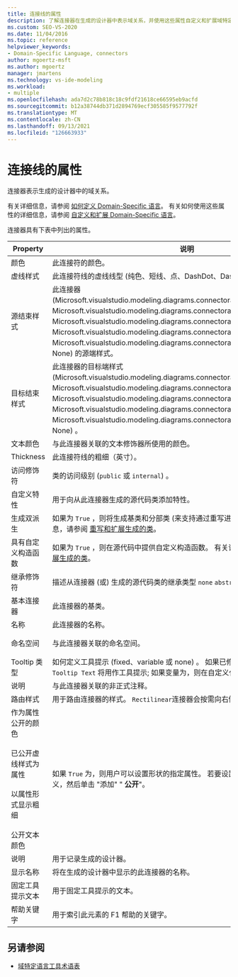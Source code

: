 ```yaml
---
title: 连接线的属性
description: 了解连接器在生成的设计器中表示域关系，并使用这些属性自定义和扩展域特定语言。
ms.custom: SEO-VS-2020
ms.date: 11/04/2016
ms.topic: reference
helpviewer_keywords:
- Domain-Specific Language, connectors
author: mgoertz-msft
ms.author: mgoertz
manager: jmartens
ms.technology: vs-ide-modeling
ms.workload:
- multiple
ms.openlocfilehash: ada7d2c78b818c18c9fdf21618ce66595eb9acfd
ms.sourcegitcommit: b12a38744db371d2894769ecf305585f9577792f
ms.translationtype: MT
ms.contentlocale: zh-CN
ms.lasthandoff: 09/13/2021
ms.locfileid: "126663933"
---
```

# <a name="properties-of-connectors"></a>连接线的属性
连接器表示生成的设计器中的域关系。

 有关详细信息，请参阅 [如何定义 Domain-Specific 语言](../modeling/how-to-define-a-domain-specific-language.md)。 有关如何使用这些属性的详细信息，请参阅 [自定义和扩展 Domain-Specific 语言](../modeling/customizing-and-extending-a-domain-specific-language.md)。

 连接器具有下表中列出的属性。

|Property|说明|默认|
|-|-|-|
|颜色|此连接符的颜色。|黑色|
|虚线样式|此连接符线的虚线线型 (纯色、短线、点、DashDot、DashDotDot 或自定义) 。|单色|
|源结束样式|此连接器 (Microsoft.visualstudio.modeling.diagrams.connectorarrowstyle.hollowarrow、Microsoft.visualstudio.modeling.diagrams.connectorarrowstyle.emptyarrow、Microsoft.visualstudio.modeling.diagrams.connectorarrowstyle.filledarrow、Microsoft.visualstudio.modeling.diagrams.connectorarrowstyle.emptydiamond、Microsoft.visualstudio.modeling.diagrams.connectorarrowstyle.filleddiamond 或 None) 的源端样式。|无|
|目标结束样式|此连接器的目标端样式 (Microsoft.visualstudio.modeling.diagrams.connectorarrowstyle.hollowarrow、Microsoft.visualstudio.modeling.diagrams.connectorarrowstyle.emptyarrow、Microsoft.visualstudio.modeling.diagrams.connectorarrowstyle.filledarrow、Microsoft.visualstudio.modeling.diagrams.connectorarrowstyle.emptydiamond、Microsoft.visualstudio.modeling.diagrams.connectorarrowstyle.filleddiamond 或 None) 。|无|
|文本颜色|与此连接器关联的文本修饰器所使用的颜色。|黑色|
|Thickness|此连接符线的粗细（英寸）。|0.03125|
|访问修饰符|类的访问级别 (`public` 或 `internal`) 。|公开|
|自定义特性|用于向从此连接器生成的源代码类添加特性。|\<none>|
|生成双派生|如果为 `True` ，则将生成基类和分部类 (来支持通过重写进行自定义) 。 有关详细信息，请参阅 [重写和扩展生成的类](../modeling/overriding-and-extending-the-generated-classes.md)。|错误|
|具有自定义构造函数|如果为 `True` ，则在源代码中提供自定义构造函数。 有关详细信息，请参阅 [重写和扩展生成的类](../modeling/overriding-and-extending-the-generated-classes.md)。|错误|
|继承修饰符|描述从连接器 (或) 生成的源代码类的继承类型 `none` `abstract` `sealed` 。|无|
|基本连接器|此连接器的基类。|（无）|
|名称|此连接器的名称。|当前名称|
|命名空间|与此连接器关联的命名空间。|当前命名空间|
|Tooltip 类型|如何定义工具提示 (fixed、variable 或 none) 。 如果已修复，则属性的值 `Fixed Tooltip Text` 将用作工具提示; 如果变量为，则在自定义代码中定义工具提示。|\<none>|
|说明|与此连接器关联的非正式注释。|\<none>|
|路由样式|用于路由连接器的样式。 `Rectilinear`连接器会按需向右倾斜; `Straight` 连接器不会。|折线|
|作为属性公开的颜色<br /><br /> 已公开虚线样式为属性<br /><br /> 以属性形式显示粗细<br /><br /> 公开文本颜色|如果 `True` 为，则用户可以设置形状的指定属性。 若要设置此项，请右键单击形状定义，然后单击 "添加" " **公开**"。|错误|
|说明|用于记录生成的设计器。|\<none>|
|显示名称|将在生成的设计器中显示的此连接器的名称。|\<none>|
|固定工具提示文本|用于固定工具提示的文本。|\<none>|
|帮助关键字|用于索引此元素的 F1 帮助的关键字。|\<none>|

## <a name="see-also"></a>另请参阅

- [域特定语言工具术语表](/previous-versions/bb126564(v=vs.100))